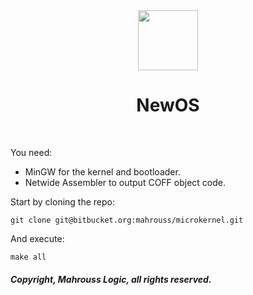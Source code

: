 <div align="center">
<img src="../Meta/Kernel.svg" width="96" height="96"/>
<h1>NewOS</h1>
</div>

<br>

You need:

- MinGW for the kernel and bootloader.
- Netwide Assembler to output COFF object code.

Start by cloning the repo:

```
git clone git@bitbucket.org:mahrouss/microkernel.git
```

And execute:

```
make all
```

##### Copyright, Mahrouss Logic, all rights reserved.
